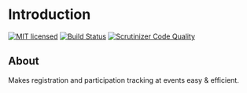 # Introduction
[![MIT licensed](https://img.shields.io/badge/license-MIT-blue.svg)](./LICENSE) 
[![Build Status](https://travis-ci.com/thealternativezurich/events.svg?branch=master)](https://travis-ci.com/thealternativezurich/events)
[![Scrutinizer Code Quality](https://scrutinizer-ci.com/g/thealternativezurich/events/badges/quality-score.png?b=master)](https://scrutinizer-ci.com/g/thealternativezurich/events/?branch=master)

## About

Makes registration and participation tracking at events easy & efficient.
